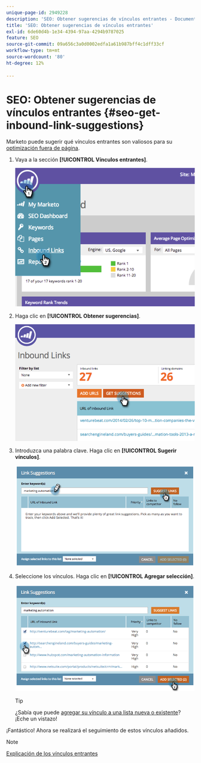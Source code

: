```yaml
---
unique-page-id: 2949228
description: 'SEO: Obtener sugerencias de vínculos entrantes - Documentos de Marketo: documentación del producto'
title: 'SEO: Obtener sugerencias de vínculos entrantes'
exl-id: 6de60d4b-1e34-4394-97aa-4294b9787025
feature: SEO
source-git-commit: 09a656c3a0d0002edfa1a61b987bff4c1dff33cf
workflow-type: tm+mt
source-wordcount: '80'
ht-degree: 12%

---
```


# SEO: Obtener sugerencias de vínculos entrantes {#seo-get-inbound-link-suggestions}

Marketo puede sugerir qué vínculos entrantes son valiosos para su [optimización fuera de página](/help/marketo/product-docs/additional-apps/seo/understanding-seo/understanding-search-engine-optimization.md).

1. Vaya a la sección **[!UICONTROL Vínculos entrantes]**.

   ![](assets/image2014-9-18-13-3a20-3a44.png)

1. Haga clic en **[!UICONTROL Obtener sugerencias]**.

   ![](assets/image2014-9-18-13-3a21-3a8.png)

1. Introduzca una palabra clave. Haga clic en **[!UICONTROL Sugerir vínculos]**.

   ![](assets/image2014-9-18-13-3a21-3a31.png)

1. Seleccione los vínculos. Haga clic en **[!UICONTROL Agregar selección]**.

   ![](assets/image2014-9-18-13-3a21-3a40.png)

   >[!TIP]
   >
   >¿Sabía que puede [agregar su vínculo a una lista nueva o existente](/help/marketo/product-docs/additional-apps/seo/inbound-links/seo-add-remove-an-inbound-link-url-from-a-list.md)? ¡Eche un vistazo!

¡Fantástico! Ahora se realizará el seguimiento de estos vínculos añadidos.

>[!NOTE]
>
>[Explicación de los vínculos entrantes](/help/marketo/product-docs/additional-apps/seo/inbound-links/seo-understanding-inbound-links.md)
